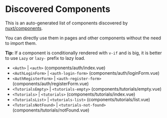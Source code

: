 # Discovered Components

This is an auto-generated list of components discovered by [nuxt/components](https://github.com/nuxt/components).

You can directly use them in pages and other components without the need to import them.

**Tip:** If a component is conditionally rendered with `v-if` and is big, it is better to use `Lazy` or `lazy-` prefix to lazy load.

- `<Auth>` | `<auth>` (components/auth/index.vue)
- `<AuthLoginForm>` | `<auth-login-form>` (components/auth/loginForm.vue)
- `<AuthRegisterForm>` | `<auth-register-form>` (components/auth/registerForm.vue)
- `<TutorialsEmpty>` | `<tutorials-empty>` (components/tutorials/empty.vue)
- `<Tutorials>` | `<tutorials>` (components/tutorials/index.vue)
- `<TutorialsList>` | `<tutorials-list>` (components/tutorials/list.vue)
- `<TutorialsNotFound>` | `<tutorials-not-found>` (components/tutorials/notFound.vue)
